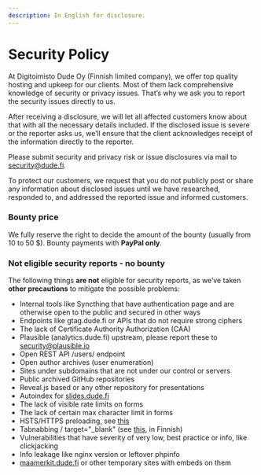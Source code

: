 ```yaml
---
description: In English for disclosure.
---
```


# Security Policy

At Digitoimisto Dude Oy (Finnish limited company), we offer top quality hosting and upkeep for our clients. Most of them lack comprehensive knowledge of security or privacy issues. That’s why we ask you to report the security issues directly to us.

After receiving a disclosure, we will let all affected customers know about that with all the necessary details included. If the disclosed issue is severe or the reporter asks us, we’ll ensure that the client acknowledges receipt of the information directly to the reporter.

Please submit security and privacy risk or issue disclosures via mail to [security@dude.fi](mailto:security@dude.fi).

To protect our customers, we request that you do not publicly post or share any information about disclosed issues until we have researched, responded to, and addressed the reported issue and informed customers.

### Bounty price

We fully reserve the right to decide the amount of the bounty (usually from 10 to 50 $). Bounty payments with **PayPal only**.

### Not eligible security reports - no bounty

The following things **are not** eligible for security reports, as we’ve taken **other precautions** to mitigate the possible problems:

* Internal tools like Syncthing that have authentication page and are otherwise open to the public and secured in other ways
* Endpoints like gtag.dude.fi or APIs that do not require strong ciphers
* The lack of Certificate Authority Authorization (CAA)
* Plausible (analytics.dude.fi) upstream, please report these to [security@plausible.io](mailto:security@plausible.io)
* Open REST API /users/ endpoint
* Open author archives (user enumeration)
* Sites under subdomains that are not under our control or servers
* Public archived GitHub repositories
* Reveal.js based or any other repository for presentations
* Autoindex for [slides.dude.fi](https://slides.dude.fi)
* The lack of visible rate limits on forms
* The lack of certain max character limit in forms
* HSTS/HTTPS preloading, see [this](https://www.techtarget.com/searchsecurity/answer/Why-is-preloading-HTTP-Strict-Transport-Security-risky)
* Tabnabbing / target="\_blank" (see [this](https://www.dude.fi/uuteen-valilehteen-aukeavat-linkit), in Finnish)
* Vulnerabilities that have severity of very low, best practice or info, like clickjacking
* Info leakage like nginx version or leftover phpinfo
* [maamerkit.dude.fi](https://maamerkit.dude.fi/) or other temporary sites with embeds on them

